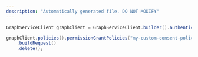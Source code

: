 ```yaml
---
description: "Automatically generated file. DO NOT MODIFY"
---
```

<!-- markdownlint-disable MD041 -->

```java
GraphServiceClient graphClient = GraphServiceClient.builder().authenticationProvider( authProvider ).buildClient();

graphClient.policies().permissionGrantPolicies("my-custom-consent-policy").excludes("6a846635-3e70-4a10-821e-512a0db93cbd")
    .buildRequest()
    .delete();
```
